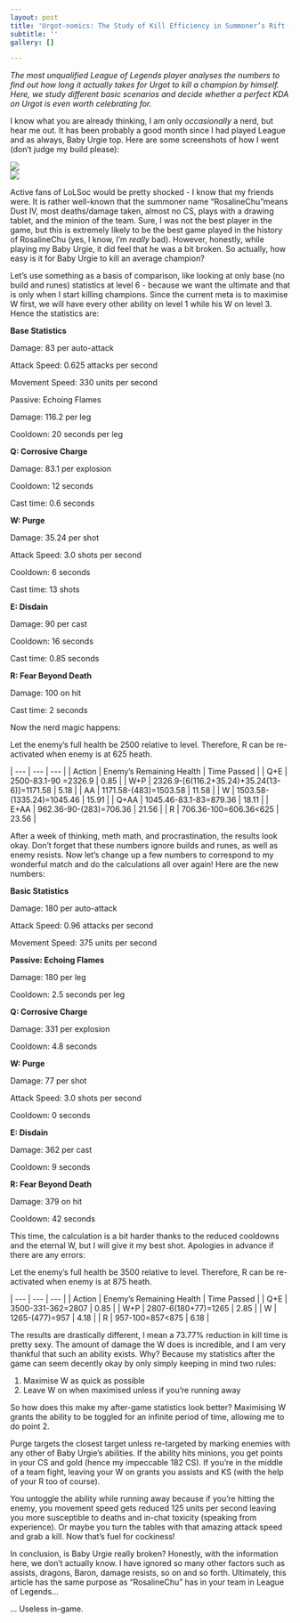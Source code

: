 ```yaml
---
layout: post
title: 'Urgot-nomics: The Study of Kill Efficiency in Summoner’s Rift (Patch 9.14)'
subtitle: ''
gallery: []

---
```

_The most unqualified League of Legends player analyses the numbers to find out how long it actually takes for Urgot to kill a champion by himself. Here, we study different basic scenarios and decide whether a perfect KDA on Urgot is even worth celebrating for._

I know what you are already thinking, I am only _occasionally_ a nerd, but hear me out. It has been probably a good month since I had played League and as always, Baby Urgie top. Here are some screenshots of how I went (don’t judge my build please):

![](https://unswlolsoc.github.io/LoLSocWebpage/uploads/00_kim1.JPG)  
![](https://unswlolsoc.github.io/LoLSocWebpage/uploads/00_kim2.JPG)

Active fans of LoLSoc would be pretty shocked - I know that my friends were. It is rather well-known that the summoner name “RosalineChu”means Dust IV, most deaths/damage taken, almost no CS, plays with a drawing tablet, and the minion of the team. Sure, I was not the best player in the game, but this is extremely likely to be the best game played in the history of RosalineChu (yes, I know, I’m _really_ bad). However, honestly, while playing my Baby Urgie, it did feel that he was a bit broken. So actually, how easy is it for Baby Urgie to kill an average champion?

Let’s use something as a basis of comparison, like looking at only base (no build and runes) statistics at level 6 - because we want the ultimate and that is only when I start killing champions. Since the current meta is to maximise W first, we will have every other ability on level 1 while his W on level 3. Hence the statistics are: 

**Base Statistics**

Damage: 83 per auto-attack

Attack Speed: 0.625 attacks per second

Movement Speed: 330 units per second 

Passive: Echoing Flames

Damage: 116.2 per leg

Cooldown: 20 seconds per leg

**Q: Corrosive Charge**

Damage: 83.1 per explosion

Cooldown: 12 seconds

Cast time: 0.6 seconds

**W: Purge**

Damage: 35.24 per shot

Attack Speed: 3.0 shots per second

Cooldown: 6 seconds

Cast time: 13 shots

**E: Disdain**

Damage: 90 per cast

Cooldown: 16 seconds

Cast time: 0.85 seconds

**R: Fear Beyond Death**

Damage: 100 on hit

Cast time: 2 seconds

Now the nerd magic happens:

Let the enemy’s full health be 2500 relative to level. Therefore, R can be re-activated when enemy is at 625 heath.

| --- | --- | --- |
| Action | Enemy’s Remaining Health | Time Passed |
| Q+E | 2500-83.1-90 =2326.9 | 0.85 |
| W+P | 2326.9-\[6(116.2+35.24)+35.24(13-6)\]=1171.58 | 5.18 |
| AA | 1171.58-(483)=1503.58 | 11.58 |
| W | 1503.58-(1335.24)=1045.46 | 15.91 |
| Q+AA | 1045.46-83.1-83=879.36 | 18.11 |
| E+AA | 962.36-90-(283)=706.36 | 21.56 |
| R | 706.36-100=606.36<625 | 23.56 |

After a week of thinking, meth math, and procrastination, the results look okay. Don’t forget that these numbers ignore builds and runes, as well as enemy resists. Now let’s change up a few numbers to correspond to my wonderful match and do the calculations all over again! Here are the new numbers:

**Basic Statistics**

Damage: 180 per auto-attack

Attack Speed: 0.96 attacks per second

Movement Speed: 375 units per second

**Passive: Echoing Flames**

Damage: 180 per leg

Cooldown: 2.5 seconds per leg

**Q: Corrosive Charge**

Damage: 331 per explosion

Cooldown: 4.8 seconds

**W: Purge**

Damage: 77 per shot

Attack Speed: 3.0 shots per second

Cooldown: 0 seconds

**E: Disdain**

Damage: 362 per cast

Cooldown: 9 seconds

**R: Fear Beyond Death**

Damage: 379 on hit

Cooldown: 42 seconds

This time, the calculation is a bit harder thanks to the reduced cooldowns and the eternal W, but I will give it my best shot. Apologies in advance if there are any errors:

Let the enemy’s full health be 3500 relative to level. Therefore, R can be re-activated when enemy is at 875 heath.

| --- | --- | --- |
| Action | Enemy’s Remaining Health | Time Passed |
| Q+E | 3500-331-362=2807 | 0.85 |
| W+P | 2807-6(180+77)=1265 | 2.85 |
| W | 1265-(477)=957 | 4.18 |
| R | 957-100=857<875 | 6.18 |

The results are drastically different, I mean a 73.77% reduction in kill time is pretty sexy. The amount of damage the W does is incredible, and I am very thankful that such an ability exists. Why? Because my statistics after the game can seem decently okay by only simply keeping in mind two rules:

1. Maximise W as quick as possible
2. Leave W on when maximised unless if you’re running away

So how does this make my after-game statistics look better? Maximising W grants the ability to be toggled for an infinite period of time, allowing me to do point 2.

Purge targets the closest target unless re-targeted by marking enemies with any other of Baby Urgie’s abilities. If the ability hits minions, you get points in your CS and gold (hence my impeccable 182 CS). If you’re in the middle of a team fight, leaving your W on grants you assists and KS (with the help of your R too of course).

You untoggle the ability while running away because if you’re hitting the enemy, you movement speed gets reduced 125 units per second leaving you more susceptible to deaths and in-chat toxicity (speaking from experience). Or maybe you turn the tables with that amazing attack speed and grab a kill. Now that’s fuel for cockiness!

In conclusion, is Baby Urgie really broken? Honestly, with the information here, we don’t actually know. I have ignored so many other factors such as assists, dragons, Baron, damage resists, so on and so forth. Ultimately, this article has the same purpose as “RosalineChu” has in your team in League of Legends…

… Useless in-game.